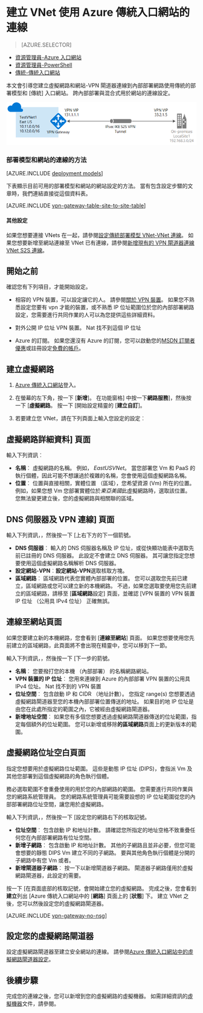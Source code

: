 <properties
   pageTitle="建立與使用 Azure 傳統入口網站的網站-VPN 閘道連線的虛擬網路 |Microsoft Azure"
   description="使用跨內部部署 S2S VPN 閘道連線建立 VNet 和混合式組態使用傳統的部署模型。"
   services="vpn-gateway"
   documentationCenter=""
   authors="cherylmc"
   manager="carmonm"
   editor=""
   tags="azure-service-management"/>

<tags
   ms.service="vpn-gateway"
   ms.devlang="na"
   ms.topic="hero-article"
   ms.tgt_pltfrm="na"
   ms.workload="infrastructure-services"
   ms.date="10/14/2016"
   ms.author="cherylmc"/>

# <a name="create-a-vnet-with-a-site-to-site-connection-using-the-azure-classic-portal"></a>建立 VNet 使用 Azure 傳統入口網站的連線

> [AZURE.SELECTOR]
- [資源管理員-Azure 入口網站](vpn-gateway-howto-site-to-site-resource-manager-portal.md)
- [資源管理員-PowerShell](vpn-gateway-create-site-to-site-rm-powershell.md)
- [傳統-傳統入口網站](vpn-gateway-site-to-site-create.md)

本文會引導您建立虛擬網路和網站-VPN 閘道器連線到內部部署網路使用傳統的部署模型和 [傳統] 入口網站。 跨內部部署與混合式用於網站的連線設定。

![網站為網站圖表](./media/vpn-gateway-site-to-site-create/site2site.png "若要網站")


### <a name="deployment-models-and-methods-for-site-to-site-connections"></a>部署模型和網站的連線的方法

[AZURE.INCLUDE [deployment models](../../includes/vpn-gateway-deployment-models-include.md)] 

下表顯示目前可用的部署模型和網站的網站設定的方法。 當有包含設定步驟的文章時，我們連結直接從這個資料表。

[AZURE.INCLUDE [vpn-gateway-table-site-to-site-table](../../includes/vpn-gateway-table-site-to-site-include.md)]

#### <a name="additional-configurations"></a>其他設定 

如果您想要連接 VNets 在一起，請參閱[設定傳統部署模型 VNet-VNet 連線](virtual-networks-configure-vnet-to-vnet-connection.md)。 如果您想要新增至網站連線至 VNet 已有連線，請參閱[新增現有的 VPN 閘道器連線 VNet S2S 連線](vpn-gateway-multi-site.md)。
 
## <a name="before-you-begin"></a>開始之前

確認您有下列項目，才能開始設定。

- 相容的 VPN 裝置，可以設定讓它的人。 請參閱[關於 VPN 裝置](vpn-gateway-about-vpn-devices.md)。 如果您不熟悉設定您要有 vpn 才能的裝置，或不熟悉 IP 位址範圍位於您的內部部署網路設定，您需要進行共同作業的人可以為您提供這些詳細資料。

- 對外公開 IP 位址 VPN 裝置。 Nat 找不到這個 IP 位址

- Azure 的訂閱。 如果您還沒有 Azure 的訂閱，您可以啟動您的[MSDN 訂閱者優惠](https://azure.microsoft.com/pricing/member-offers/msdn-benefits-details/)或註冊設定[免費的帳戶](https://azure.microsoft.com/pricing/free-trial/)。


## <a name="CreateVNet"></a>建立虛擬網路

1. [Azure 傳統入口網站](https://manage.windowsazure.com/)登入。

2. 在螢幕的左下角，按一下 [**新增**]。 在功能窗格] 中按一下**網路服務**]，然後按一下 [**虛擬網路**。 按一下 [開始設定精靈的 [**建立自訂**]。

3. 若要建立您 VNet，請在下列頁面上輸入您設定的設定︰

## <a name="Details"></a>虛擬網路詳細資料] 頁面

輸入下列資訊︰

- **名稱**︰ 虛擬網路的名稱。 例如， *EastUSVNet*。 當您部署您 Vm 和 PaaS 的執行個體，因此可能不想讓過於複雜的名稱，您會使用這個虛擬網路名稱。
- **位置**︰ 位置與直接相關，實體位置 （區域），您希望資源 (Vm) 所在的位置。 例如，如果您想 Vm 您部署實體位於*東亞美國*此虛擬網路時，選取該位置。 您無法變更建立後，您的虛擬網路與相關聯的區域。

## <a name="DNS"></a>DNS 伺服器及 VPN 連線] 頁面

輸入下列資訊，，然後按一下 [上右下方的下一個箭號。

- **DNS 伺服器**︰ 輸入的 DNS 伺服器名稱及 IP 位址，或從快顯功能表中選取先前已註冊的 DNS 伺服器。 此設定不會建立 DNS 伺服器。 其可讓您指定您想要使用這個虛擬網路名稱解析 DNS 伺服器。
- **設定網站-VPN**︰**設定網站-VPN**選取核取方塊。
- **區域網路**︰ 區域網路代表您實體內部部署的位置。 您可以選取您先前已建立，區域網路或您可以建立新的本機網路。 不過，如果您選取要使用您先前建立的區域網路，請移至 [**區域網路**設定] 頁面，並確認 [VPN 裝置的 VPN 裝置 IP 位址 （公用具 IPv4 位址） 正確無誤。

## <a name="Connectivity"></a>連線至網站頁面

如果您要建立新的本機網路，您會看到 [**連線至網站**] 頁面。 如果您想要使用您先前建立的區域網路，此頁面將不會出現在精靈中，您可以移到下一節。

輸入下列資訊，，然後按一下 [下一步的箭號。

-   **名稱**︰ 您要撥打您的本機 （內部部署） 的名稱網路網站。
-   **VPN 裝置的 IP 位址**︰ 您用來連線到 Azure 的內部部署 VPN 裝置的公用具 IPv4 位址。 Nat 找不到的 VPN 裝置
-   **位址空間**︰ 包含啟動 IP 和 CIDR （地址計數）。 您指定 range(s) 您想要透過虛擬網路閘道器至您的本機內部部署位置傳送的地址。 如果目的地 IP 位址是由您在此處所指定的範圍之內，它被經由虛擬網路閘道器。
-   **新增地址空間**︰ 如果您有多個您想要透過虛擬網路閘道器傳送的位址範圍，指定每個額外的位址範圍。 您可以新增或移除**的區域網路**頁面上的更新版本的範圍。

## <a name="Address"></a>虛擬網路位址空白頁面

指定您想要用於虛擬網路位址範圍。 這些是動態 IP 位址 (DIPS)，會指派 Vm 及其他您部署到這個虛擬網路的角色執行個體。

務必選取範圍不會重疊使用的用於您的內部網路的範圍。 您需要進行共同作業與您的網路系統管理員。 您的網路系統管理員可能需要設想的 IP 位址範圍從您的內部部署網路位址空間，讓您用於虛擬網路。

輸入下列資訊，，然後按一下 [設定您的網路右下的核取記號。

- **位址空間**︰ 包含啟動 IP 和地址計數。 請確認您所指定的地址空格不致重疊任何您在內部部署網路有位址空間。
- **新增子網路**︰ 包含啟動 IP 和地址計數。 其他的子網路且並非必要，但您可能會想要的靜態 DIPS Vm 建立不同的子網路。 要與其他角色執行個體是分開的子網路中有您 Vm 或者。
- **新增閘道器子網路**︰ 按一下以新增閘道器子網路。 閘道器子網路僅用於虛擬網路閘道器，此設定的需要。

按一下 [在頁面底部的核取記號，會開始建立您的虛擬網路。 完成之後，您會看到**建立**列出 [Azure 傳統入口網站中的 [**網路**] 頁面上的 [**狀態**] 下。 建立 VNet 之後，您可以然後設定您的虛擬網路閘道器。

[AZURE.INCLUDE [vpn-gateway-no-nsg](../../includes/vpn-gateway-no-nsg-include.md)] 

## <a name="VNetGateway"></a>設定您的虛擬網路閘道器

設定虛擬網路閘道器至建立安全網站的連線。 請參閱[Azure 傳統入口網站中的虛擬網路閘道器設定](vpn-gateway-configure-vpn-gateway-mp.md)。

## <a name="next-steps"></a>後續步驟

完成您的連線之後，您可以新增到您的虛擬網路的虛擬機器。 如需詳細資訊的[虛擬機器](https://azure.microsoft.com/documentation/services/virtual-machines/)文件，請參閱。

